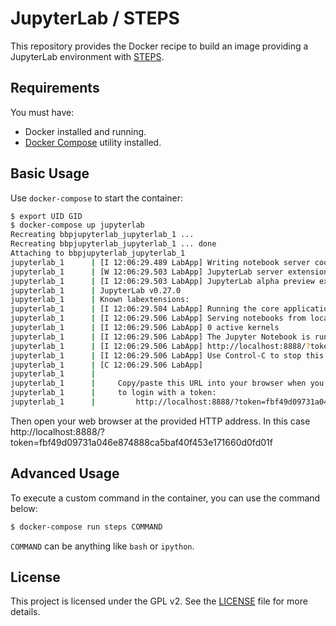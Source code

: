 # JupyterLab / STEPS

This repository provides the Docker recipe to build an image providing
a JupyterLab environment with [STEPS](http://steps.sourceforge.net).

## Requirements

You must have:
* Docker installed and running.
* [Docker Compose](https://docs.docker.com/compose) utility installed.

## Basic Usage

Use `docker-compose` to start the container:

```bash
$ export UID GID
$ docker-compose up jupyterlab
Recreating bbpjupyterlab_jupyterlab_1 ...
Recreating bbpjupyterlab_jupyterlab_1 ... done
Attaching to bbpjupyterlab_jupyterlab_1
jupyterlab_1      | [I 12:06:29.489 LabApp] Writing notebook server cookie secret to /home/dummy/.local/share/jupyter/runtime/notebook_cookie_secret
jupyterlab_1      | [W 12:06:29.503 LabApp] JupyterLab server extension not enabled, manually loading...
jupyterlab_1      | [I 12:06:29.503 LabApp] JupyterLab alpha preview extension loaded from /opt/conda/lib/python2.7/site-packages/jupyterlab
jupyterlab_1      | JupyterLab v0.27.0
jupyterlab_1      | Known labextensions:
jupyterlab_1      | [I 12:06:29.504 LabApp] Running the core application with no additional extensions or settings
jupyterlab_1      | [I 12:06:29.506 LabApp] Serving notebooks from local directory: /opt/src/notebooks
jupyterlab_1      | [I 12:06:29.506 LabApp] 0 active kernels
jupyterlab_1      | [I 12:06:29.506 LabApp] The Jupyter Notebook is running at:
jupyterlab_1      | [I 12:06:29.506 LabApp] http://localhost:8888/?token=fbf49d09731a046e874888ca5baf40f453e171660d0fd01f
jupyterlab_1      | [I 12:06:29.506 LabApp] Use Control-C to stop this server and shut down all kernels (twice to skip confirmation).
jupyterlab_1      | [C 12:06:29.506 LabApp]
jupyterlab_1      |
jupyterlab_1      |     Copy/paste this URL into your browser when you connect for the first time,
jupyterlab_1      |     to login with a token:
jupyterlab_1      |         http://localhost:8888/?token=fbf49d09731a046e874888ca5baf40f453e171660d0fd01f
```

Then open your web browser at the provided HTTP address. In this case
http://localhost:8888/?token=fbf49d09731a046e874888ca5baf40f453e171660d0fd01f

## Advanced Usage

To execute a custom command in the container, you can use the command below:

```bash
$ docker-compose run steps COMMAND
```

`COMMAND` can be anything like `bash` or `ipython`.

## License

This project is licensed under the GPL v2. See the [LICENSE](./LICENSE) file
for more details.
